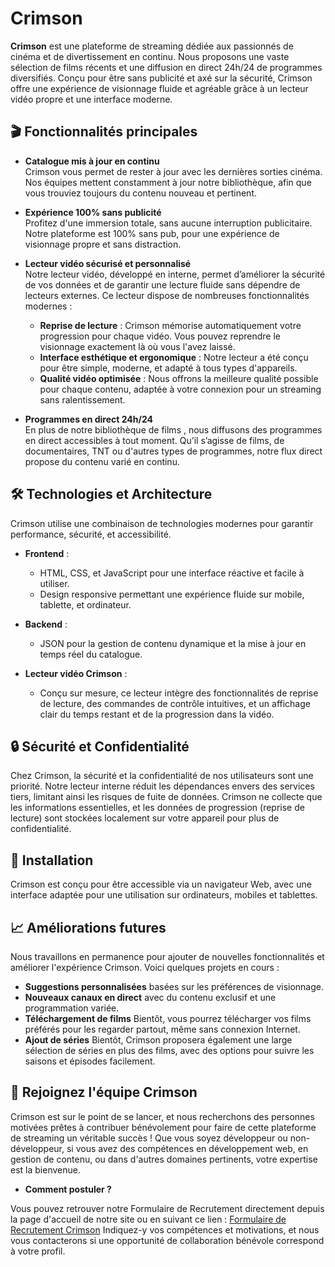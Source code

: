 # Crimson

**Crimson** est une plateforme de streaming dédiée aux passionnés de cinéma et de divertissement en continu. Nous proposons une vaste sélection de films récents et une diffusion en direct 24h/24 de programmes diversifiés. Conçu pour être sans publicité et axé sur la sécurité, Crimson offre une expérience de visionnage fluide et agréable grâce à un lecteur vidéo propre et une interface moderne.

## 🎬 Fonctionnalités principales

- **Catalogue mis à jour en continu**  
  Crimson vous permet de rester à jour avec les dernières sorties cinéma. Nos équipes mettent constamment à jour notre bibliothèque, afin que vous trouviez toujours du contenu nouveau et pertinent.

- **Expérience 100% sans publicité**  
  Profitez d'une immersion totale, sans aucune interruption publicitaire. Notre plateforme est 100% sans pub, pour une expérience de visionnage propre et sans distraction.

- **Lecteur vidéo sécurisé et personnalisé**  
  Notre lecteur vidéo, développé en interne, permet d’améliorer la sécurité de vos données et de garantir une lecture fluide sans dépendre de lecteurs externes. Ce lecteur dispose de nombreuses fonctionnalités modernes :

  - **Reprise de lecture** : Crimson mémorise automatiquement votre progression pour chaque vidéo. Vous pouvez reprendre le visionnage exactement là où vous l'avez laissé.
  - **Interface esthétique et ergonomique** : Notre lecteur a été conçu pour être simple, moderne, et adapté à tous types d'appareils.
  - **Qualité vidéo optimisée** : Nous offrons la meilleure qualité possible pour chaque contenu, adaptée à votre connexion pour un streaming sans ralentissement.

- **Programmes en direct 24h/24**  
  En plus de notre bibliothèque de films , nous diffusons des programmes en direct accessibles à tout moment. Qu’il s’agisse de films, de documentaires, TNT  ou d'autres types de programmes, notre flux direct propose du contenu varié en continu.

## 🛠 Technologies et Architecture

Crimson utilise une combinaison de technologies modernes pour garantir performance, sécurité, et accessibilité.

- **Frontend** :  
  - HTML, CSS, et JavaScript pour une interface réactive et facile à utiliser.
  - Design responsive permettant une expérience fluide sur mobile, tablette, et ordinateur.

- **Backend** :  
  - JSON pour la gestion de contenu dynamique et la mise à jour en temps réel du catalogue.

- **Lecteur vidéo Crimson** :  
  - Conçu sur mesure, ce lecteur intègre des fonctionnalités de reprise de lecture, des commandes de contrôle intuitives, et un affichage clair du temps restant et de la progression dans la vidéo.

## 🔒 Sécurité et Confidentialité

Chez Crimson, la sécurité et la confidentialité de nos utilisateurs sont une priorité. Notre lecteur interne réduit les dépendances envers des services tiers, limitant ainsi les risques de fuite de données. Crimson ne collecte que les informations essentielles, et les données de progression (reprise de lecture) sont stockées localement sur votre appareil pour plus de confidentialité.

## 🚀 Installation

Crimson est conçu pour être accessible via un navigateur Web, avec une interface adaptée pour une utilisation sur ordinateurs, mobiles et tablettes. 

## 📈 Améliorations futures

Nous travaillons en permanence pour ajouter de nouvelles fonctionnalités et améliorer l'expérience Crimson. Voici quelques projets en cours :

- **Suggestions personnalisées** basées sur les préférences de visionnage.
- **Nouveaux canaux en direct** avec du contenu exclusif et une programmation variée.
- **Téléchargement de films** Bientôt, vous pourrez télécharger vos films préférés pour les regarder partout, même sans connexion Internet.
- **Ajout de séries** Bientôt, Crimson proposera également une large sélection de séries en plus des films, avec des options pour suivre les saisons et épisodes facilement.

## 🚀 Rejoignez l'équipe Crimson

Crimson est sur le point de se lancer, et nous recherchons des personnes motivées prêtes à contribuer bénévolement pour faire de cette plateforme de streaming un véritable succès ! Que vous soyez développeur ou non-développeur, si vous avez des compétences en développement web, en gestion de contenu, ou dans d'autres domaines pertinents, votre expertise est la bienvenue.

- **Comment postuler ?**

Vous pouvez retrouver notre Formulaire de Recrutement directement depuis la page d'accueil de notre site ou en suivant ce lien : [Formulaire de Recrutement Crimson](https://docs.google.com/forms/d/e/1FAIpQLSc41C1T8fawbCqw7hvYfsxdkGMLVTWwZKefqxuTHqxRVDRr_w/viewform?usp=sf_link) Indiquez-y vos compétences et motivations, et nous vous contacterons si une opportunité de collaboration bénévole correspond à votre profil.

